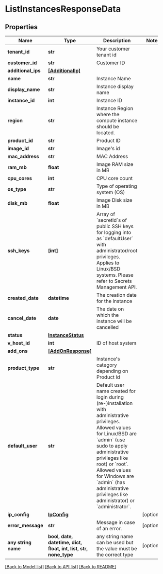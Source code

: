 # ListInstancesResponseData


## Properties
Name | Type | Description | Notes
------------ | ------------- | ------------- | -------------
**tenant_id** | **str** | Your customer tenant id | 
**customer_id** | **str** | Customer ID | 
**additional_ips** | [**[AdditionalIp]**](AdditionalIp.md) |  | 
**name** | **str** | Instance Name | 
**display_name** | **str** | Instance display name | 
**instance_id** | **int** | Instance ID | 
**region** | **str** | Instance Region where the compute instance should be located. | 
**product_id** | **str** | Product ID | 
**image_id** | **str** | Image&#39;s id | 
**mac_address** | **str** | MAC Address | 
**ram_mb** | **float** | Image RAM size in MB | 
**cpu_cores** | **int** | CPU core count | 
**os_type** | **str** | Type of operating system (OS) | 
**disk_mb** | **float** | Image Disk size in MB | 
**ssh_keys** | **[int]** | Array of &#x60;secretId&#x60;s of public SSH keys for logging into as &#x60;defaultUser&#x60; with administrator/root privileges. Applies to Linux/BSD systems. Please refer to Secrets Management API. | 
**created_date** | **datetime** | The creation date for the instance | 
**cancel_date** | **date** | The date on which the instance will be cancelled | 
**status** | [**InstanceStatus**](InstanceStatus.md) |  | 
**v_host_id** | **int** | ID of host system | 
**add_ons** | [**[AddOnResponse]**](AddOnResponse.md) |  | 
**product_type** | **str** | Instance&#39;s category depending on Product Id | 
**default_user** | **str** | Default user name created for login during (re-)installation with administrative privileges. Allowed values for Linux/BSD are &#x60;admin&#x60; (use sudo to apply administrative privileges like root) or &#x60;root&#x60;. Allowed values for Windows are &#x60;admin&#x60; (has administrative privileges like administrator) or &#x60;administrator&#x60;. | 
**ip_config** | [**IpConfig**](IpConfig.md) |  | [optional] 
**error_message** | **str** | Message in case of an error. | [optional] 
**any string name** | **bool, date, datetime, dict, float, int, list, str, none_type** | any string name can be used but the value must be the correct type | [optional]

[[Back to Model list]](../README.md#documentation-for-models) [[Back to API list]](../README.md#documentation-for-api-endpoints) [[Back to README]](../README.md)


